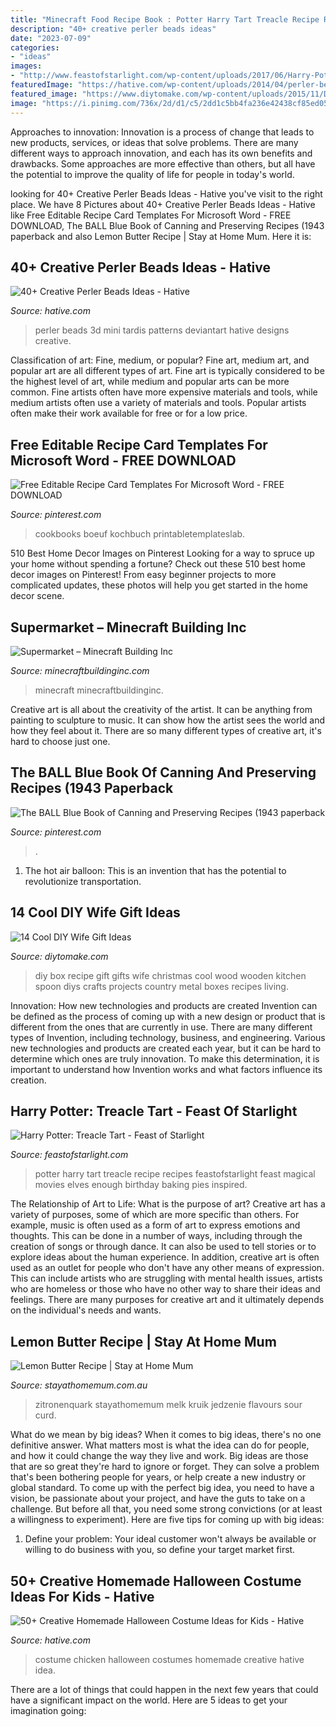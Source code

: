 ```yaml
---
title: "Minecraft Food Recipe Book : Potter Harry Tart Treacle Recipe Recipes Feastofstarlight Feast Magical Movies Elves Enough Birthday Baking Pies Inspired"
description: "40+ creative perler beads ideas"
date: "2023-07-09"
categories:
- "ideas"
images:
- "http://www.feastofstarlight.com/wp-content/uploads/2017/06/Harry-Potter-Treacle-Tart-Recipe-Ori.jpg"
featuredImage: "https://hative.com/wp-content/uploads/2014/04/perler-beads-ideas/21-3d-mini-tardis.jpg"
featured_image: "https://www.diytomake.com/wp-content/uploads/2015/11/DIY-Recipe-Box.jpg"
image: "https://i.pinimg.com/736x/2d/d1/c5/2dd1c5bb4fa236e42438cf85ed05e347.jpg"
---
```



Approaches to innovation:
Innovation is a process of change that leads to new products, services, or ideas that solve problems. There are many different ways to approach innovation, and each has its own benefits and drawbacks. Some approaches are more effective than others, but all have the potential to improve the quality of life for people in today's world.

	

		
looking for 40+ Creative Perler Beads Ideas - Hative you've visit to the right place. We have 8 Pictures about 40+ Creative Perler Beads Ideas - Hative like Free Editable Recipe Card Templates For Microsoft Word - FREE DOWNLOAD, The BALL Blue Book of Canning and Preserving Recipes (1943 paperback and also Lemon Butter Recipe | Stay at Home Mum. Here it is:
		
    
## 40+ Creative Perler Beads Ideas - Hative

<img loading=lazy src="https://hative.com/wp-content/uploads/2014/04/perler-beads-ideas/21-3d-mini-tardis.jpg" onerror="this.onerror=null;this.src='https://tse4.mm.bing.net/th?id=OIP.nLVIZG4pKwSaFlgSA_B4mwHaGa&amp;pid=15.1';" alt="40+ Creative Perler Beads Ideas - Hative">

_Source: hative.com_

>perler beads 3d mini tardis patterns deviantart hative designs creative. 

	

Classification of art: Fine, medium, or popular?
Fine art, medium art, and popular art are all different types of art. Fine art is typically considered to be the highest level of art, while medium and popular arts can be more common. Fine artists often have more expensive materials and tools, while medium artists often use a variety of materials and tools. Popular artists often make their work available for free or for a low price.

    
## Free Editable Recipe Card Templates For Microsoft Word - FREE DOWNLOAD

<img loading=lazy src="https://i.pinimg.com/736x/2d/d1/c5/2dd1c5bb4fa236e42438cf85ed05e347.jpg" onerror="this.onerror=null;this.src='https://tse3.mm.bing.net/th?id=OIP.vOeIt7vvAZp35ogmORLj8gHaLH&amp;pid=15.1';" alt="Free Editable Recipe Card Templates For Microsoft Word - FREE DOWNLOAD">

_Source: pinterest.com_

>cookbooks boeuf kochbuch printabletemplateslab. 

	

510 Best Home Decor Images on Pinterest
Looking for a way to spruce up your home without spending a fortune? Check out these 510 best home decor images on Pinterest! From easy beginner projects to more complicated updates, these photos will help you get started in the home decor scene.

    
## Supermarket – Minecraft Building Inc

<img loading=lazy src="https://minecraftbuildinginc.com/wp-content/uploads/2014/01/SuperMarket-Minecraft-building-ideas-shopping-4.jpg" onerror="this.onerror=null;this.src='https://tse4.mm.bing.net/th?id=OIP.DsH1hcimQREFmDOECi_22gHaD0&amp;pid=15.1';" alt="Supermarket – Minecraft Building Inc">

_Source: minecraftbuildinginc.com_

>minecraft minecraftbuildinginc. 

	

Creative art is all about the creativity of the artist. It can be anything from painting to sculpture to music. It can show how the artist sees the world and how they feel about it. There are so many different types of creative art, it's hard to choose just one.

    
## The BALL Blue Book Of Canning And Preserving Recipes (1943 Paperback

<img loading=lazy src="https://i.pinimg.com/736x/0b/f9/20/0bf9205b0195abe2e16a3d82e1f9bf7a.jpg" onerror="this.onerror=null;this.src='https://tse3.mm.bing.net/th?id=OIP.7ghET82XzLKeYAUYA0us5AHaK4&amp;pid=15.1';" alt="The BALL Blue Book of Canning and Preserving Recipes (1943 paperback">

_Source: pinterest.com_

>. 

	

1. The hot air balloon: This is an invention that has the potential to revolutionize transportation.

    
## 14 Cool DIY Wife Gift Ideas

<img loading=lazy src="https://www.diytomake.com/wp-content/uploads/2015/11/DIY-Recipe-Box.jpg" onerror="this.onerror=null;this.src='https://tse4.mm.bing.net/th?id=OIP.5ceZ6Qgch7XIavZkZOD6QQHaJ4&amp;pid=15.1';" alt="14 Cool DIY Wife Gift Ideas">

_Source: diytomake.com_

>diy box recipe gift gifts wife christmas cool wood wooden kitchen spoon diys crafts projects country metal boxes recipes living. 

	

Innovation: How new technologies and products are created
Invention can be defined as the process of coming up with a new design or product that is different from the ones that are currently in use. There are many different types of Invention, including technology, business, and engineering. 
 Various new technologies and products are created each year, but it can be hard to determine which ones are truly innovation. To make this determination, it is important to understand how Invention works and what factors influence its creation.

    
## Harry Potter: Treacle Tart - Feast Of Starlight

<img loading=lazy src="http://www.feastofstarlight.com/wp-content/uploads/2017/06/Harry-Potter-Treacle-Tart-Recipe-Ori.jpg" onerror="this.onerror=null;this.src='https://tse3.mm.bing.net/th?id=OIP.s3noJCdrNUgLpD4qkiQ_VwHaLH&amp;pid=15.1';" alt="Harry Potter: Treacle Tart - Feast of Starlight">

_Source: feastofstarlight.com_

>potter harry tart treacle recipe recipes feastofstarlight feast magical movies elves enough birthday baking pies inspired. 

	

The Relationship of Art to Life: What is the purpose of art?
Creative art has a variety of purposes, some of which are more specific than others. For example, music is often used as a form of art to express emotions and thoughts. This can be done in a number of ways, including through the creation of songs or through dance. It can also be used to tell stories or to explore ideas about the human experience. In addition, creative art is often used as an outlet for people who don't have any other means of expression. This can include artists who are struggling with mental health issues, artists who are homeless or those who have no other way to share their ideas and feelings. There are many purposes for creative art and it ultimately depends on the individual's needs and wants.

    
## Lemon Butter Recipe | Stay At Home Mum

<img loading=lazy src="https://www.stayathomemum.com.au/wp-content/uploads/2012/03/Lemon-Curd.jpg" onerror="this.onerror=null;this.src='https://tse4.mm.bing.net/th?id=OIP.n-dtybJuzfxUrlZ13Kz8XgHaFM&amp;pid=15.1';" alt="Lemon Butter Recipe | Stay at Home Mum">

_Source: stayathomemum.com.au_

>zitronenquark stayathomemum melk kruik jedzenie flavours sour curd. 

	

What do we mean by big ideas?
When it comes to big ideas, there's no one definitive answer. What matters most is what the idea can do for people, and how it could change the way they live and work. 
Big ideas are those that are so great they're hard to ignore or forget. They can solve a problem that's been bothering people for years, or help create a new industry or global standard. 
To come up with the perfect big idea, you need to have a vision, be passionate about your project, and have the guts to take on a challenge. But before all that, you need some strong convictions (or at least a willingness to experiment). 
Here are five tips for coming up with big ideas: 
1) Define your problem: Your ideal customer won't always be available or willing to do business with you, so define your target market first.

    
## 50+ Creative Homemade Halloween Costume Ideas For Kids - Hative

<img loading=lazy src="https://hative.com/wp-content/uploads/2014/03/costumes-for-kids/27-chicken-costume-idea.jpg" onerror="this.onerror=null;this.src='https://tse1.mm.bing.net/th?id=OIP.v6upLfOzh-K-OI6OloXiowHaGv&amp;pid=15.1';" alt="50+ Creative Homemade Halloween Costume Ideas for Kids - Hative">

_Source: hative.com_

>costume chicken halloween costumes homemade creative hative idea. 

	

There are a lot of things that could happen in the next few years that could have a significant impact on the world. Here are 5 ideas to get your imagination going: 

